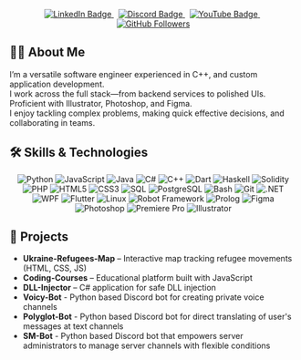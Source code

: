 <p align="center">
  <a href="https://www.linkedin.com/in/anton-liubetskyi-a6588b338/">
    <img src="https://img.shields.io/badge/LinkedIn-Profile-blue?logo=linkedin&logoColor=white" alt="LinkedIn Badge"/>
  </a>
  &nbsp;
  <a href="https://discordapp.com/users/450712645289508865">
    <img src="https://img.shields.io/badge/Discord-@VarikSoft-%237289DA?logo=discord&logoColor=white" alt="Discord Badge"/>
  </a>
  &nbsp;
  <a href="https://www.youtube.com/@variksoft">
    <img src="https://img.shields.io/badge/YouTube-Subscribe-red?logo=youtube&logoColor=white" alt="YouTube Badge"/>
  </a>
  &nbsp;
  <a href="https://github.com/VarikSoft?tab=followers">
    <img src="https://img.shields.io/github/followers/VarikSoft?label=Follow&style=social" alt="GitHub Followers"/>
  </a>
</p>

## 👨‍💻 About Me
I’m a versatile software engineer experienced in C++, and custom application development.  
I work across the full stack—from backend services to polished UIs.  
Proficient with Illustrator, Photoshop, and Figma.  
I enjoy tackling complex problems, making quick effective decisions, and collaborating in teams.

## 🛠️ Skills & Technologies

<p align="center">
  <img src="https://img.shields.io/badge/Python-3776AB?logo=python&logoColor=white" alt="Python"/>
  <img src="https://img.shields.io/badge/JavaScript-F7DF1E?logo=javascript&logoColor=black" alt="JavaScript"/>
  <img src="https://img.shields.io/badge/Java-007396?logo=java&logoColor=white" alt="Java"/>
  <img src="https://img.shields.io/badge/C%23-239120?logo=c-sharp&logoColor=white" alt="C#"/>
  <img src="https://img.shields.io/badge/C%2B%2B-00599C?logo=c%2B%2B&logoColor=white" alt="C++"/>
  <img src="https://img.shields.io/badge/Dart-0175C2?logo=dart&logoColor=white" alt="Dart"/>
  <img src="https://img.shields.io/badge/Haskell-5e5086?logo=haskell&logoColor=white" alt="Haskell"/>
  <img src="https://img.shields.io/badge/Solidity-363636?logo=solidity&logoColor=white" alt="Solidity"/>
  <img src="https://img.shields.io/badge/PHP-777BB4?logo=php&logoColor=white" alt="PHP"/>
  <img src="https://img.shields.io/badge/HTML5-E34F26?logo=html5&logoColor=white" alt="HTML5"/>
  <img src="https://img.shields.io/badge/CSS3-1572B6?logo=css3&logoColor=white" alt="CSS3"/>
  <img src="https://img.shields.io/badge/SQL-4479A1?logo=sqlite&logoColor=white" alt="SQL"/>
  <img src="https://img.shields.io/badge/PostgreSQL-316192?logo=postgresql&logoColor=white" alt="PostgreSQL"/>
  <img src="https://img.shields.io/badge/Bash-4EAA25?logo=gnu-bash&logoColor=white" alt="Bash"/>
  <img src="https://img.shields.io/badge/Git-F05032?logo=git&logoColor=white" alt="Git"/>
  <img src="https://img.shields.io/badge/.NET-512BD4?logo=.net&logoColor=white" alt=".NET"/>
  <img src="https://img.shields.io/badge/WPF-512BD4?logo=windows&logoColor=white" alt="WPF"/>
  <img src="https://img.shields.io/badge/Flutter-02569B?logo=flutter&logoColor=white" alt="Flutter"/>
  <img src="https://img.shields.io/badge/Linux-FCC624?logo=linux&logoColor=black" alt="Linux"/>
  <img src="https://img.shields.io/badge/Robot%20Framework-00C0B5?logo=robotframework&logoColor=white" alt="Robot Framework"/>
  <img src="https://img.shields.io/badge/Prolog-0C4A9D?logo=prolog&logoColor=white" alt="Prolog"/>
  <img src="https://img.shields.io/badge/Figma-F24E1E?logo=figma&logoColor=white" alt="Figma"/>
  <img src="https://img.shields.io/badge/Photoshop-31A8FF?logo=adobephotoshop&logoColor=white" alt="Photoshop"/>
  <img src="https://img.shields.io/badge/Premiere%20Pro-9999FF?logo=adobepremierepro&logoColor=white" alt="Premiere Pro"/>
  <img src="https://img.shields.io/badge/Illustrator-FF9A00?logo=adobeillustrator&logoColor=white" alt="Illustrator"/>
</p>

## 🚀 Projects

- **Ukraine-Refugees-Map** – Interactive map tracking refugee movements (HTML, CSS, JS)
- **Coding-Courses** – Educational platform built with JavaScript
- **DLL-Injector** – C# application for safe DLL injection
- **Voicy-Bot** - Python based Discord bot for creating private voice channels
- **Polyglot-Bot** - Python based Discord bot for direct translating of user's messages at text channels
- **SM-Bot** - Python based Discord bot that empowers server administrators to manage server channels with flexible conditions
